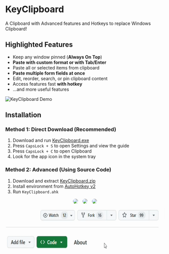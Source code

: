 # KeyClipboard

A Clipboard with Advanced features and Hotkeys to replace Windows Clipboard!

## Highlighted Features

- Keep any window pinned (**Always On Top**)  
- **Paste with custom format or with Tab/Enter**
- Paste all or selected items from clipboard  
- **Paste multiple form fields at once**  
- Edit, reorder, search, or pin clipboard content  
- Access features fast **with hotkey** 
- …and more useful features

![KeyClipboard Demo](media/demo.gif)

## Installation

### Method 1: Direct Download (Recommended)
1. Download and run [KeyClipboard.exe](https://github.com/nvbangg/KeyClipboard/releases/latest)  
2. Press `CapsLock + S` to open Settings and view the guide
3. Press `CapsLock + C` to open Clipboard
4. Look for the app icon in the system tray

### Method 2: Advanced (Using Source Code)
1. Download and extract [KeyClipboard.zip](https://github.com/nvbangg/KeyClipboard/releases/latest)   
2. Install environment from [AutoHotkey v2](https://www.autohotkey.com)
3. Run `KeyClipboard.ahk`

<div align="center">
    <a href="https://github.com/nvbangg"><img src="https://img.shields.io/github/followers/nvbangg?label=Follow%20my%20GitHub&logo=github" height="23" style="margin-right:10px; border-radius:10px;"></a>
    <a href="https://github.com/nvbangg/KeyClipboard"><img src="https://img.shields.io/github/stars/nvbangg/KeyClipboard?label=Star%20this%20repo&logo=github" height="23" style="margin-right:10px; border-radius:10px;"></a>
    <img src="https://api.visitorbadge.io/api/visitors?path=https%3A%2F%2Fgithub.com%2Fnvbangg%2FKeyClipboard&countColor=blue&textColor=000000" height="23" style="border-radius:10px;">
    <br>
    <img src="https://raw.githubusercontent.com/nvbangg/nvbangg/main/data/star_follow.gif" height="150" style="border-radius:10px;">
</div>

